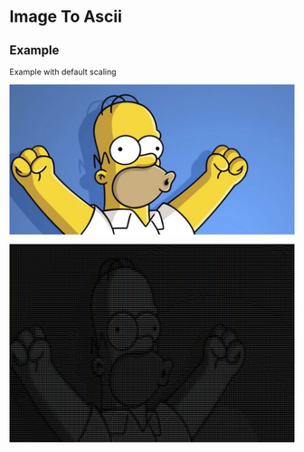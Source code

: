 # Image To Ascii


## Example

Example with default scaling

![homer](homer.webp)

![homer-ascii](homer-ascii.png)
